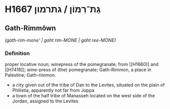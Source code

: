 # H1667 גַּת־רִמּוֹן / גתרמון

## Gath-Rimmôwn

_(gath-rim-mone' | ɡaht rim-MONE | ɡaht ree-MONE)_

### Definition

proper locative noun; winepress of the pomegranate; from [[H1660]] and [[H7416]]; wine-press of (the) pomegranate; Gath-Rimmon, a place in Palestine; Gath-rimmon.

- a city given out of the tribe of Dan to the Levites, situated on the plain of Philistia, apparently not far from Joppa
- a town of the half tribe of Manasseh located on the west side of the Jordan, assigned to the Levites
